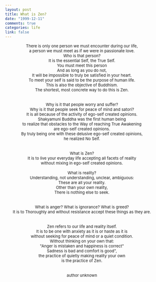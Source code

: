 ```yaml
--- 
layout: post
title: What is Zen?
date: "1999-12-11"
comments: true
categories: life
link: false
---
```

<div align="center" >
<font size="-1">
There is only one person we must encounter during our life, <br />
a person we must meet as if we were in passionate love.<br />
Who is that person?<br />
It is the essential Self, the True Self.<br />
You must meet this person<br />
And as long as you do not,<br />
It will be impossible to truly be satisfied in your heart.<br />
To meet your self is said to be the purpose of human life.<br />
This is also the objective of Buddhism.<br />
The shortest, most concrete way to do this is Zen.<br />
<br /><br />
Why is it that people worry and suffer?<br />
Why is it that people seek for peace of mind and satori?<br />
It is all because of the activity of ego-self created opinions.<br />
Shakyamuni Buddha was the first human being<br />
to realize that obstacles to the Way of reaching True Awakening<br />
are ego-self created opinions.<br />
By truly being one with these delusive ego-self created opinions,<br />
he realized No Self.<br />
<br /><br />
What is Zen?<br />
It is to live your everyday life accepting all facets of reality<br />
without mixing in ego-self created opinions.<br />
<br />
What is reality?<br />
Understanding, not understanding, unclear, ambiguous:<br />
These are all your reality.<br />
Other than your own reality,<br />
There is nothing else to seek.<br />
<br /><br />
What is anger? What is ignorance? What is greed?<br />
It is to Thoroughly and without resistance accept these things as they are.<br />
<br /><br />
Zen refers to our life and reality itself.<br />
It is to be one with anxiety as it is or haste as it is<br />
without seeking for peace of mind or a quiet condition.<br />
Without thinking on your own that:<br />
"Anger is mistaken and happiness is correct"<br />
Sadness is bad and comfort is good",<br />
the practice of quietly making reality your own<br />
is the practice of Zen.<br />
<br />
<br />
author unknown
</font>
</div>
